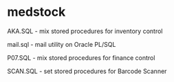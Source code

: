 # medstock

AKA.SQL  - mix stored procedures for inventory control


mail.sql - mail utility on Oracle PL/SQL


P07.SQL  - mix stored procedures for finance control


SCAN.SQL - set stored procedures for Barcode Scanner
